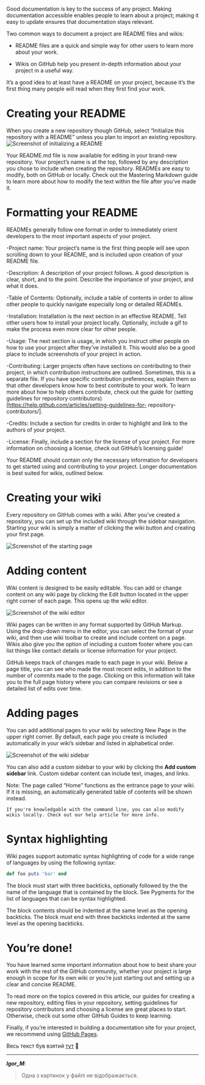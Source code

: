 Good documentation is key to the success of any project. Making
documentation accessible enables people to learn about a project;
making it easy to update ensures that documentation stays relevant.

Two common ways to document a project are README files and wikis:

- README files are a quick and simple way for other users to learn more
about your work.

- Wikis on GitHub help you present in-depth information about your
project in a useful way.

It’s a good idea to at least have a README on your project, because
it’s the first thing many people will read when they first find your
work.


Creating your README
==============
When you create a new repository though GitHub,
select “Initialize this repository with a README” unless you plan to
import an existing repository.
![Screenshot of initializing a README](https://cloud.githubusercontent.com/assets/4122993/16925080/64863a10-4cd7-11e6-8da7-b31a29b769f2.png) 


Your README.md file is now available for editing in your brand-new
repository. Your project’s name is at the top, followed by any
description you chose to include when creating the repository. READMEs
are easy to modify, both on GitHub or locally. Check out the Mastering
Markdown guide to learn more about how to modify the text within the
file after you’ve made it.


Formatting your README 
===================
READMEs generally follow one format in order to
immediately orient developers to the most important aspects of your
project.

-Project name: Your project’s name is the first thing people will see
upon scrolling down to your README, and is included upon creation of
your README file.

-Description: A description of your project follows. A good description
is clear, short, and to the point. Describe the importance of your
project, and what it does.

-Table of Contents: Optionally, include a table of contents in order to
allow other people to quickly navigate especially long or detailed
READMEs.

-Installation: Installation is the next section in an effective README.
Tell other users how to install your project locally. Optionally,
include a gif to make the process even more clear for other people.

-Usage: The next section is usage, in which you instruct other people
on how to use your project after they’ve installed it. This would also
be a good place to include screenshots of your project in action.

-Contributing: Larger projects often have sections on contributing to
their project, in which contribution instructions are outlined.
Sometimes, this is a separate file. If you have specific contribution
preferences, explain them so that other developers know how to best
contribute to your work. To learn more about how to help others
contribute, check out the guide for (setting guidelines for repository
contributors)[https://help.github.com/articles/setting-guidelines-for-
repository-contributors/].

-Credits: Include a section for credits in order to highlight and link
to the authors of your project.

-License: Finally, include a section for the license of your project.
For more information on choosing a license, check out GitHub’s
licensing guide!

Your README should contain only the necessary information for
developers to get started using and contributing to your project.
Longer documentation is best suited for wikis, outlined below.


Creating your wiki 
==============
Every repository on GitHub comes with a wiki. After
you’ve created a repository, you can set up the included wiki through
the sidebar navigation. Starting your wiki is simply a matter of
clicking the wiki button and creating your first page.

![Screenshot of the starting page](https://guides.github.com/features/wikis/wiki-blank-slate.png)

Adding content 
============
Wiki content is designed to be easily editable. You can
add or change content on any wiki page by clicking the Edit button
located in the upper right corner of each page. This opens up the wiki
editor.

![Screenshot of the wiki editor](https://guides.github.com/features/wikis/wiki-editor.png)

Wiki pages can be written in any format supported by GitHub Markup.
Using the drop-down menu in the editor, you can select the format of
your wiki, and then use wiki toolbar to create and include content on
a page. Wikis also give you the option of including a custom footer
where you can list things like contact details or license information
for your project.

GitHub keeps track of changes made to each page in your wiki. Below a
page title, you can see who made the most recent edits, in addition to
the number of commits made to the page. Clicking on this information
will take you to the full page history where you can compare revisions
or see a detailed list of edits over time.


Adding pages 
============
You can add additional pages to your wiki by selecting
New Page in the upper right corner. By default, each page you create
is included automatically in your wiki’s sidebar and listed in
alphabetical order.

![Screenshot of the wiki sidebar](https://guides.github.com/features/wikis/wiki-sidebar-closeup.png)

You can also add a custom sidebar to your wiki by clicking the **Add
custom sidebar** link. Custom sidebar content can include text, images,
and links.

Note: The page called “Home” functions as the entrance page to your
wiki. If it is missing, an automatically generated table of contents
will be shown instead.
```
If you're knowledgable with the command line, you can also modify
wikis locally. Check out our help article for more info.
```

Syntax highlighting 
=============
Wiki pages support automatic syntax highlighting
of code for a wide range of languages by using the following syntax:

```ruby 
def foo puts 'bar' end 
``` 
The block must start with three
backticks, optionally followed by the the name of the language that is
contained by the block. See Pygments for the list of languages that
can be syntax highlighted.

The block contents should be indented at the same level as the opening
backticks. The block must end with three backticks indented at the
same level as the opening backticks.

You’re done! 
==========
You have learned some important information about how to
best share your work with the rest of the GitHub community, whether
your project is large enough in scope for its own wiki or you’re just
starting out and setting up a clear and concise README.

To read more on the topics covered in this article, our guides for
creating a new repository, editing files in your repository, setting
guidelines for repository contributors and choosing a license are
great places to start. Otherwise, check out some other GitHub Guides
to keep learning.

Finally, if you’re interested in building a documentation site for
your project, we recommend using [GitHub Pages](https://pages.github.com).


Весь текст був взятий [тут](https://guides.github.com/features/wikis/) :crystal_ball:

-----------------------
**_Igor_M_**:

> Одна з картинок у файлі не відображається.
